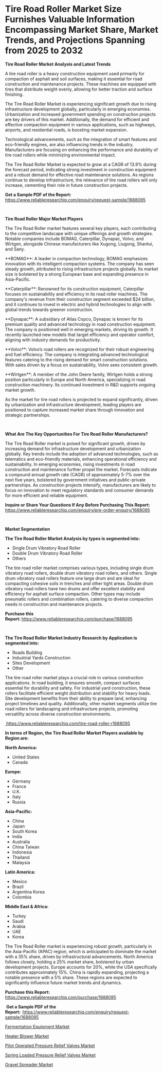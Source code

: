<p><h1>Tire Road Roller Market Size Furnishes Valuable Information Encompassing Market Share, Market Trends, and Projections Spanning from 2025 to 2032</h1></p><p><strong>Tire Road Roller Market Analysis and Latest Trends</strong></p>
<p><p>A tire road roller is a heavy construction equipment used primarily for compaction of asphalt and soil surfaces, making it essential for road construction and maintenance projects. These machines are equipped with tires that distribute weight evenly, allowing for better traction and surface finishing. </p><p>The Tire Road Roller Market is experiencing significant growth due to rising infrastructure development globally, particularly in emerging economies. Urbanization and increased government spending on construction projects are key drivers of this market. Additionally, the demand for efficient and effective compaction equipment in various applications, such as highways, airports, and residential roads, is boosting market expansion. </p><p>Technological advancements, such as the integration of smart features and eco-friendly engines, are also influencing trends in the industry. Manufacturers are focusing on enhancing the performance and durability of tire road rollers while minimizing environmental impact. </p><p>The Tire Road Roller Market is expected to grow at a CAGR of 13.9% during the forecast period, indicating strong investment in construction equipment and a robust demand for effective road maintenance solutions. As regions continue to develop infrastructure, the relevance of tire road rollers will only increase, cementing their role in future construction projects.</p></p>
<p><strong>Get a Sample PDF of the Report:&nbsp;</strong> <a href="https://www.reliableresearchiq.com/enquiry/request-sample/1688095?utm_campaign=103&utm_medium=2&utm_source=Github&utm_content=ia&utm_term=16022025&utm_id=tire-road-roller">https://www.reliableresearchiq.com/enquiry/request-sample/1688095</a></p>
<p>&nbsp;</p>
<p><strong>Tire Road Roller Major Market Players</strong></p>
<p><p>The Tire Road Roller market features several key players, each contributing to the competitive landscape with unique offerings and growth strategies. Notable companies include BOMAG, Caterpillar, Dynapac, Volvo, and Wirtgen, alongside Chinese manufacturers like Xugong, Liugong, Shantui, and Sany.</p><p>**BOMAG**: A leader in compaction technology, BOMAG emphasizes innovation with its intelligent compaction systems. The company has seen steady growth, attributed to rising infrastructure projects globally. Its market size is bolstered by a strong European base and expanding presence in Asia-Pacific.</p><p>**Caterpillar**: Renowned for its construction equipment, Caterpillar focuses on sustainability and efficiency in its road roller machines. The company's revenue from their construction segment exceeded $24 billion, and it continues to invest in electric and hybrid technologies to align with global trends towards greener construction.</p><p>**Dynapac**: A subsidiary of Atlas Copco, Dynapac is known for its premium quality and advanced technology in road construction equipment. The company is positioned well in emerging markets, driving its growth. It recently launched new models that target efficiency and operator comfort, aligning with industry demands for productivity.</p><p>**Volvo**: Volvo’s road rollers are recognized for their robust engineering and fuel efficiency. The company is integrating advanced technological features catering to the rising demand for smart construction solutions. With sales driven by a focus on sustainability, Volvo sees consistent growth.</p><p>**Wirtgen**: A member of the John Deere family, Wirtgen holds a strong position particularly in Europe and North America, specializing in road construction machinery. Its continued investment in R&D supports ongoing market growth.</p><p>As the market for tire road rollers is projected to expand significantly, driven by urbanization and infrastructure development, leading players are positioned to capture increased market share through innovation and strategic partnerships.</p></p>
<p>&nbsp;</p>
<p><strong>What Are The Key Opportunities For Tire Road Roller Manufacturers?</strong></p>
<p><p>The Tire Road Roller market is poised for significant growth, driven by increasing demand for infrastructure development and urbanization globally. Key trends include the adoption of advanced technologies, such as telematics and eco-friendly materials, enhancing operational efficiency and sustainability. In emerging economies, rising investments in road construction and maintenance further propel the market. Forecasts indicate a compound annual growth rate (CAGR) of approximately 5-7% over the next five years, bolstered by government initiatives and public-private partnerships. As construction projects intensify, manufacturers are likely to focus on innovation to meet regulatory standards and consumer demands for more efficient and reliable equipment.</p></p>
<p><strong>Inquire or Share Your Questions If Any Before Purchasing This Report:</strong> <a href="https://www.reliableresearchiq.com/enquiry/pre-order-enquiry/1688095?utm_campaign=103&utm_medium=2&utm_source=Github&utm_content=ia&utm_term=16022025&utm_id=tire-road-roller">https://www.reliableresearchiq.com/enquiry/pre-order-enquiry/1688095</a></p>
<p>&nbsp;</p>
<p><strong>Market Segmentation</strong></p>
<p><strong>The Tire Road Roller Market Analysis by types is segmented into:</strong></p>
<p><ul><li>Single Drum Vibratory Road Roller</li><li>Double Drum Vibratory Road Roller</li><li>Others</li></ul></p>
<p><p>The tire road roller market comprises various types, including single drum vibratory road rollers, double drum vibratory road rollers, and others. Single drum vibratory road rollers feature one large drum and are ideal for compacting cohesive soils in trenches and other tight areas. Double drum vibratory road rollers have two drums and offer excellent stability and efficiency for asphalt surface compaction. Other types may include pneumatic rollers and combination rollers, catering to diverse compaction needs in construction and maintenance projects.</p></p>
<p><strong>Purchase this Report:&nbsp;</strong><a href="https://www.reliableresearchiq.com/purchase/1688095?utm_campaign=103&utm_medium=2&utm_source=Github&utm_content=ia&utm_term=16022025&utm_id=tire-road-roller">https://www.reliableresearchiq.com/purchase/1688095</a></p>
<p>&nbsp;</p>
<p><strong>The Tire Road Roller Market Industry Research by Application is segmented into:</strong></p>
<p><ul><li>Roads Building</li><li>Industrial Yards Construction</li><li>Sites Development</li><li>Other</li></ul></p>
<p><p>The tire road roller market plays a crucial role in various construction applications. In road building, it ensures smooth, compact surfaces essential for durability and safety. For industrial yard construction, these rollers facilitate efficient weight distribution and stability for heavy loads. Site development benefits from their ability to prepare land, enhancing project timelines and quality. Additionally, other market segments utilize tire road rollers for landscaping and infrastructure projects, promoting versatility across diverse construction environments.</p></p>
<p><a href="https://www.reliableresearchiq.com/tire-road-roller-r1688095?utm_campaign=103&utm_medium=2&utm_source=Github&utm_content=ia&utm_term=16022025&utm_id=tire-road-roller">&nbsp;https://www.reliableresearchiq.com/tire-road-roller-r1688095</a></p>
<p><strong>In terms of Region, the Tire Road Roller Market Players available by Region are:</strong></p>
<p>
    <p> <strong> North America: </strong>
        <ul>
            <li>United States</li>
            <li>Canada</li>
        </ul>
        </p> 
    <p> <strong> Europe: </strong>
        <ul>
            <li>Germany</li>
            <li>France</li>
            <li>U.K.</li>
            <li>Italy</li>
            <li>Russia</li>
        </ul>
        </p> 
    <p> <strong> Asia-Pacific: </strong>
        <ul>
            <li>China</li>
            <li>Japan</li>
            <li>South Korea</li>
            <li>India</li>
            <li>Australia</li>
            <li>China Taiwan</li>
            <li>Indonesia</li>
            <li>Thailand</li>
            <li>Malaysia</li>
        </ul>
        </p> 
    <p> <strong> Latin America: </strong>
        <ul>
            <li>Mexico</li>
            <li>Brazil</li>
            <li>Argentina Korea</li>
            <li>Colombia</li>
        </ul>
        </p> 
    <p> <strong> Middle East & Africa: </strong>
        <ul>
            <li>Turkey</li>
            <li>Saudi</li>
            <li>Arabia</li>
            <li>UAE</li>
            <li>Korea</li>
        </ul>
    </p>
    </p>
<p><p>The Tire Road Roller market is experiencing robust growth, particularly in the Asia-Pacific (APAC) region, which is anticipated to dominate the market with a 35% share, driven by infrastructural advancements. North America follows closely, holding a 25% market share, bolstered by urban development projects. Europe accounts for 20%, while the USA specifically contributes approximately 15%. China is rapidly expanding, projecting a notable presence with a 5% share. These regions are expected to significantly influence future market trends and dynamics.</p></p>
<p><strong>Purchase this Report: </strong><a href="https://www.reliableresearchiq.com/purchase/1688095?utm_campaign=103&utm_medium=2&utm_source=Github&utm_content=ia&utm_term=16022025&utm_id=tire-road-roller">https://www.reliableresearchiq.com/purchase/1688095</a></p>
<p>&nbsp;<strong>Get a Sample PDF of the Report:&nbsp;&nbsp;</strong><a href="https://www.reliableresearchiq.com/enquiry/request-sample/1688095?utm_campaign=103&utm_medium=2&utm_source=Github&utm_content=ia&utm_term=16022025&utm_id=tire-road-roller">https://www.reliableresearchiq.com/enquiry/request-sample/1688095</a></p>
<p><strong></strong></p>
<p><p><a href="https://github.com/ypumgtoivo/Market-Research-Report-List-1/blob/main/fermentation-equipment-market.md?utm_campaign=103&utm_medium=2&utm_source=Github&utm_content=ia&utm_term=16022025&utm_id=tire-road-roller">Fermentation Equipment Market</a></p><p><a href="https://github.com/huelarnzeba29/Market-Research-Report-List-1/blob/main/heater-blower-market.md?utm_campaign=103&utm_medium=2&utm_source=Github&utm_content=ia&utm_term=16022025&utm_id=tire-road-roller">Heater Blower Market</a></p><p><a href="https://github.com/bedelibekwe58/Market-Research-Report-List-1/blob/main/pilot-operated-pressure-relief-valves-market.md?utm_campaign=103&utm_medium=2&utm_source=Github&utm_content=ia&utm_term=16022025&utm_id=tire-road-roller">Pilot Operated Pressure Relief Valves Market</a></p><p><a href="https://github.com/kmettjanksj7/Market-Research-Report-List-1/blob/main/spring-loaded-pressure-relief-valves-market.md?utm_campaign=103&utm_medium=2&utm_source=Github&utm_content=ia&utm_term=16022025&utm_id=tire-road-roller">Spring Loaded Pressure Relief Valves Market</a></p><p><a href="https://github.com/cachuhashieb/Market-Research-Report-List-1/blob/main/gravel-spreader-market.md?utm_campaign=103&utm_medium=2&utm_source=Github&utm_content=ia&utm_term=16022025&utm_id=tire-road-roller">Gravel Spreader Market</a></p></p>
